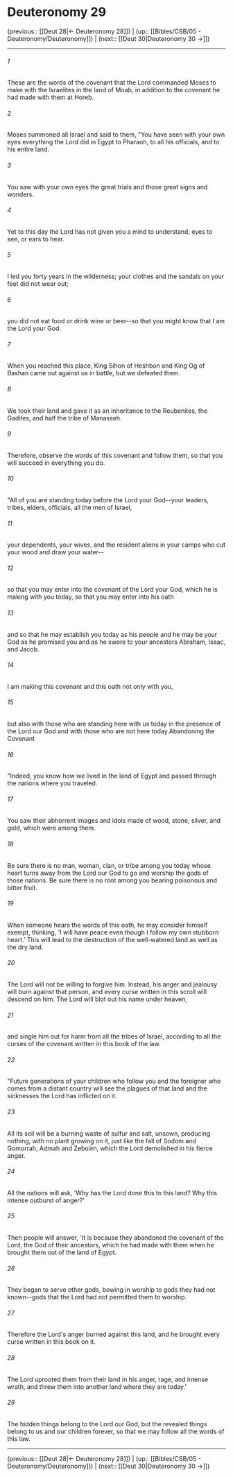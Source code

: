 # Deuteronomy 29

(previous:: [[Deut 28|← Deuteronomy 28]]) | (up:: [[Bibles/CSB/05 - Deuteronomy/Deuteronomy]]) | (next:: [[Deut 30|Deuteronomy 30 →]])

***


###### 1 
These are the words of the covenant that the Lord commanded Moses to make with the Israelites in the land of Moab, in addition to the covenant he had made with them at Horeb. 

###### 2 
Moses summoned all Israel and said to them, "You have seen with your own eyes everything the Lord did in Egypt to Pharaoh, to all his officials, and to his entire land. 

###### 3 
You saw with your own eyes the great trials and those great signs and wonders. 

###### 4 
Yet to this day the Lord has not given you a mind to understand, eyes to see, or ears to hear. 

###### 5 
I led you forty years in the wilderness; your clothes and the sandals on your feet did not wear out; 

###### 6 
you did not eat food or drink wine or beer--so that you might know that I am the Lord your God. 

###### 7 
When you reached this place, King Sihon of Heshbon and King Og of Bashan came out against us in battle, but we defeated them. 

###### 8 
We took their land and gave it as an inheritance to the Reubenites, the Gadites, and half the tribe of Manasseh. 

###### 9 
Therefore, observe the words of this covenant and follow them, so that you will succeed in everything you do. 

###### 10 
"All of you are standing today before the Lord your God--your leaders, tribes, elders, officials, all the men of Israel, 

###### 11 
your dependents, your wives, and the resident aliens in your camps who cut your wood and draw your water-- 

###### 12 
so that you may enter into the covenant of the Lord your God, which he is making with you today, so that you may enter into his oath 

###### 13 
and so that he may establish you today as his people and he may be your God as he promised you and as he swore to your ancestors Abraham, Isaac, and Jacob. 

###### 14 
I am making this covenant and this oath not only with you, 

###### 15 
but also with those who are standing here with us today in the presence of the Lord our God and with those who are not here today.Abandoning the Covenant 

###### 16 
"Indeed, you know how we lived in the land of Egypt and passed through the nations where you traveled. 

###### 17 
You saw their abhorrent images and idols made of wood, stone, silver, and gold, which were among them. 

###### 18 
Be sure there is no man, woman, clan, or tribe among you today whose heart turns away from the Lord our God to go and worship the gods of those nations. Be sure there is no root among you bearing poisonous and bitter fruit. 

###### 19 
When someone hears the words of this oath, he may consider himself exempt, thinking, 'I will have peace even though I follow my own stubborn heart.' This will lead to the destruction of the well-watered land as well as the dry land. 

###### 20 
The Lord will not be willing to forgive him. Instead, his anger and jealousy will burn against that person, and every curse written in this scroll will descend on him. The Lord will blot out his name under heaven, 

###### 21 
and single him out for harm from all the tribes of Israel, according to all the curses of the covenant written in this book of the law. 

###### 22 
"Future generations of your children who follow you and the foreigner who comes from a distant country will see the plagues of that land and the sicknesses the Lord has inflicted on it. 

###### 23 
All its soil will be a burning waste of sulfur and salt, unsown, producing nothing, with no plant growing on it, just like the fall of Sodom and Gomorrah, Admah and Zeboiim, which the Lord demolished in his fierce anger. 

###### 24 
All the nations will ask, 'Why has the Lord done this to this land? Why this intense outburst of anger?' 

###### 25 
Then people will answer, 'It is because they abandoned the covenant of the Lord, the God of their ancestors, which he had made with them when he brought them out of the land of Egypt. 

###### 26 
They began to serve other gods, bowing in worship to gods they had not known--gods that the Lord had not permitted them to worship. 

###### 27 
Therefore the Lord's anger burned against this land, and he brought every curse written in this book on it. 

###### 28 
The Lord uprooted them from their land in his anger, rage, and intense wrath, and threw them into another land where they are today.' 

###### 29 
The hidden things belong to the Lord our God, but the revealed things belong to us and our children forever, so that we may follow all the words of this law.

***

(previous:: [[Deut 28|← Deuteronomy 28]]) | (up:: [[Bibles/CSB/05 - Deuteronomy/Deuteronomy]]) | (next:: [[Deut 30|Deuteronomy 30 →]])
